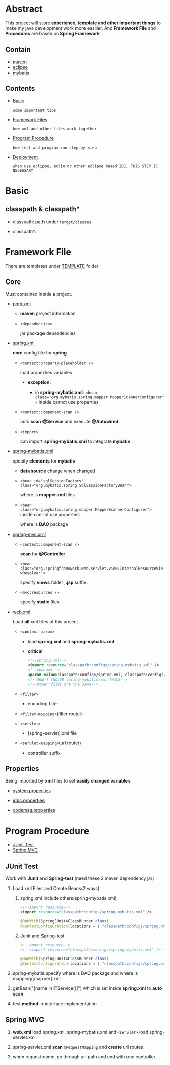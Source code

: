 # Abstract
This project will store **experience, template and other important things** to make my java development work more easilier.
And **Framework File** and **Procedures** are based on **Spring Framework**

## Contain
* [maven](https://github.com/neilChenXie/java_dev/tree/master/maven)
* [eclipse](https://github.com/neilChenXie/java_dev/tree/master/eclipse)
* [mybatis](https://github.com/neilChenXie/java_dev/tree/master/mybatis)

## Contents

* [Basic](#basic) 

	`some important tips`

* [Framework Files](#framework_file) 

	`how xml and other files work together`

* [Program Procedure]('#program_procedure') 

	`how test and program run step-by-step`

* [Deployment](https://github.com/neilChenXie/java_dev/tree/master/eclipse#deploy)

	`when use eclipse, eclim or other eclipse based IDE, THIS STEP IS NECESSARY`

<a id="basic"></a>

# Basic

## classpath & classpath\*

* classpath: path under `target/classes`

* classpath\*:

<a id="framework_file"></a>

# Framework File

There are templates under [TEMPLATE](https://github.com/neilChenXie/java_dev/tree/master/TEMPLATES) folder

## Core

Must contained inside a project. 

* [pom.xml]()

	* **maven** project information

	* `<dependencies>`

		jar package dependencies

* [spring.xml]()

	**core** config file for **spring**.

	* `<context:property-placeholder />`

		load properties variables

		* **exception:**

			* in **spring-mybatis.xml**: `<bean class="org.mybatis.spring.mapper.MapperScannerConfigurer">` inside cannot use properties

	* `<context:component-scan />`
	
		auto **scan** **@Service** and execute **@Autowired**

	* `<import>`

		can import **spring-mybatis.xml** to integrate **mybatis**.

* [spring-mybatis.xml]()

	specify **elements** for **mybatis**

	* **data source** change when changed

	* `<bean id="sqlSessionFactory" class="org.mybatis.spring.SqlSessionFactoryBean">` 

		where is **mapper.xml** files
	* `<bean class="org.mybatis.spring.mapper.MapperScannerConfigurer">` inside cannot use properties

		where is **DAO** package

* [spring-mvc.xml]()

	* `<context:component-scan />`

		**scan** for **@Controller**

	* `<bean class="org.springframework.web.servlet.view.InternalResourceViewResolver">` 

		specify **views** folder ,**.jsp** suffix.

	* `<mvc:resources />` 

		specify **static** files
         
* [web.xml]()

	Load **all** xml files of this project

	* `<context-param>`
	
		* load **spring.xml** and **spring-mybatis.xml**
		* **critical**

			```xml
			<!--spring.xml-->
			<import resource="classpath:configs/spring-mybatis.xml" />
			<!--web.xml-->
			<param-value>classpath:configs/spring.xml, classpath:configs/spring-mybatis.xml</param-value>
			<!--DON'T INCLUD spring-mybatis.xml TWICE-->
			<!--Other files are the same-->
			```

	* `<filter>`

		* encoding filter

	* `<filter-mapping>`(filter router)

	* `<servlet>`

		* [spring-servlet].xml file

	* `<servlet-mapping>`(url router)

		* controller suffix

## Properties

Being imported by **xml** files to set **easily changed variables**

* [system.properties]()

* [jdbc.properties]()

* [codemsg.properties]()

<a id="program_procedure"></a>

# Program Procedure

* [JUnit Test](#junit_test)
* [Spring MVC](#spring_mvc)

<a id="junit_test"></a>

## JUnit Test

Work with **Junit** and **Spring-test** (need these 2 maven dependency jar)

1. Load xml Files and Create Beans(2 ways)

	1. spring.xml include others(spring-mybatis.xml)
		
		```xml
		<!--import resource-->
		<import resource="classpath:configs/spring-mybatis.xml" />
		```

		```java
		@RunWith(SpringJUnit4ClassRunner.class)
		@ContextConfiguration(locations = { "classpath:configs/spring.xml"})
		```

	2. Junit and Spring-test
		
		```xml
		<!--import resource-->
		<!--<import resource="classpath:configs/spring-mybatis.xml" />-->
		```
		```java
		@RunWith(SpringJUnit4ClassRunner.class)
		@ContextConfiguration(locations = { "classpath:configs/spring.xml", "classpath:configs/spring-mybatis.xml"})
		```

2. spring-mybatis specify where is DAO package and where is mapping/[mapper].xml

3. getBean("[name in @Service()]") which is set inside **spring.xml** to **auto scan**

4. test **method** in interface implementation

<a id="spring_mvc"></a>

## Spring MVC

1. **web.xml** load spring.xml, spring-mybatis.xml and `<servlet>` load spring-servlet.xml

2. spring-servlet.xml **scan** `@RequestMapping` and **create** url routes

3. when request come, go through url path and end with one controller.
